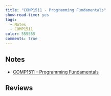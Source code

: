 ```yaml
---
title: "COMP1511 - Programming Fundamentals"
show-read-time: yes
tags:
  - Notes
  - COMP1511
color: 555555
comments: true
---
```


## Notes
-   <a href="https://pepper-field-528.notion.site/COMP1511-Programming-Fundamentals-00e0ec6053ce4cd5ad57935a3ef73123">COMP1511 - Programming Fundamentals</a>

## Reviews

 












